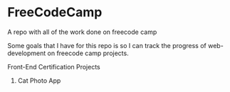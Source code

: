 # FreeCodeCamp
A repo with all of the work done on freecode camp

Some goals that I have for this repo is so I can track the progress 
of web-development on freecode camp projects. 

Front-End Certification Projects
1. Cat Photo App
